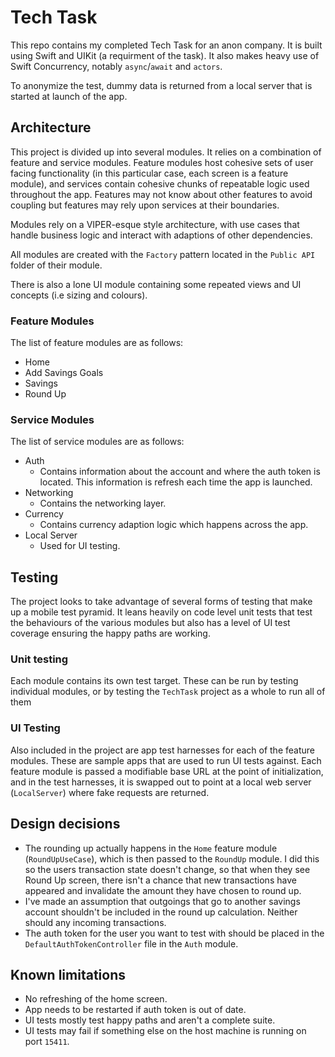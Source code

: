 # Tech Task

This repo contains my completed Tech Task for an anon company. It is built using Swift and UIKit (a requirment of the task). It also makes heavy use of Swift Concurrency, notably `async`/`await` and `actors`.

To anonymize the test, dummy data is returned from a local server that is started at launch of the app.

## Architecture 

This project is divided up into several modules. It relies on a combination of feature and service modules. Feature modules host cohesive sets of user facing functionality (in this particular case, each screen is a feature module), and services contain cohesive chunks of repeatable logic used throughout the app. Features may not know about other features to avoid coupling but features may rely upon services at their boundaries. 

Modules rely on a VIPER-esque style architecture, with use cases that handle business logic and interact with adaptions of other dependencies. 

All modules are created with the `Factory` pattern located in the `Public API` folder of their module.

There is also a lone UI module containing some repeated views and UI concepts (i.e sizing and colours).

### Feature Modules

The list of feature modules are as follows:
- Home
- Add Savings Goals
- Savings
- Round Up

### Service Modules
The list of service modules are as follows:
- Auth
    - Contains information about the account and where the auth token is located. This information is refresh each time the app is launched.
- Networking
    - Contains the networking layer.
- Currency
    - Contains currency adaption logic which happens across the app.
- Local Server 
    - Used for UI testing.


## Testing

The project looks to take advantage of several forms of testing that make up a mobile test pyramid. It leans heavily on code level unit tests that test the behaviours of the various modules but also has a level of UI test coverage ensuring the happy paths are working.

### Unit testing
Each module contains its own test target. These can be run by testing individual modules, or by testing the `TechTask` project as a whole to run all of them

### UI Testing
Also included in the project are app test harnesses for each of the feature modules. These are sample apps that are used to run UI tests against. Each feature module is passed a modifiable base URL at the point of initialization, and in the test harnesses, it is swapped out to point at a local web server (`LocalServer`) where fake requests are returned.

## Design decisions
- The rounding up actually happens in the `Home` feature module (`RoundUpUseCase`), which is then passed to the `RoundUp` module. I did this so the users transaction state doesn't change, so that when they see Round Up screen, there isn't a chance that new transactions have appeared and invalidate the amount they have chosen to round up.
- I've made an assumption that outgoings that go to another savings account shouldn't be included in the round up calculation. Neither should any incoming transactions.
- The auth token for the user you want to test with should be placed in the `DefaultAuthTokenController` file in the `Auth` module.

## Known limitations
- No refreshing of the home screen.
- App needs to be restarted if auth token is out of date.
- UI tests mostly test happy paths and aren't a complete suite.
- UI tests may fail if something else on the host machine is running on port `15411`.

